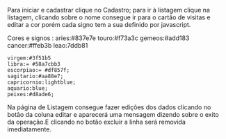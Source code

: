 Para iniciar e cadastrar clique no Cadastro;
para ir à listagem clique na listagem, clicando sobre o nome consegue ir para o cartão de visitas e editar a cor porém cada signo tem a sua definido por javascript.

Cores e signos :
  aries:#837e7e 
    touro:#f73a3c 
    gemeos:#add183
    cancer:#ffeb3b
    leao:7ddb81
                
    virgem:#3f51b5
    libra:= #58a7cbb3
    escorpiao:= #df857f;  
    sagitario:#aa88e7; 
    capricornio:lightblue;  
    aquario:blue;
    peixes:#d8ade6;

Na página de Listagem consegue fazer edições dos dados clicando no botão da coluna editar e aparecerá uma mensagem dizendo sobre o exito da operação.E clicando no botão excluir a linha será removida imediatamente.         
              
            